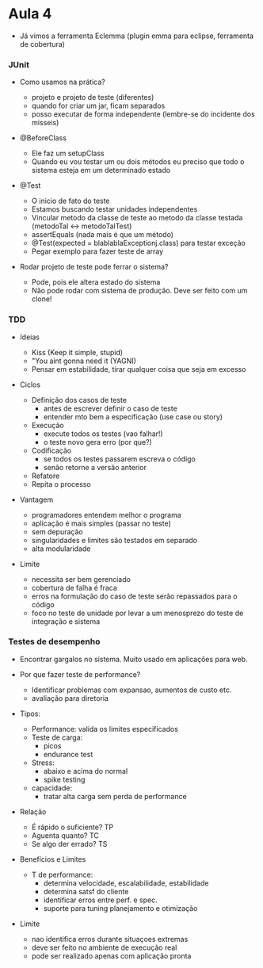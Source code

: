 # Aula 4

- Já vimos a ferramenta Eclemma (plugin emma para eclipse, ferramenta de cobertura)

### JUnit

- Como usamos na prática?
	- projeto e projeto de teste (diferentes)
	- quando for criar um jar, ficam separados
	- posso executar de forma independente (lembre-se do incidente dos misseis)
- @BeforeClass
	- Ele faz um setupClass
	- Quando eu vou testar um ou dois métodos eu preciso que todo o sistema esteja em um determinado estado

- @Test
	- O inicio de fato do teste
	- Estamos buscando testar unidades independentes
	- Vincular metodo da classe de teste ao metodo da classe testada (metodoTal <-> metodoTalTest)
	- assertEquals (nada mais é que um método)
	- @Test(expected = blablablaExceptionj.class) para testar exceção
	- Pegar exemplo para fazer teste de array

- Rodar projeto de teste pode ferrar o sistema?
	- Pode, pois ele altera estado do sistema
	- Não pode rodar com sistema de produção. Deve ser feito com um clone!
	
### TDD

- Ideias
	- Kiss (Keep it simple, stupid)
	- "You aint gonna need it (YAGNI)
	- Pensar em estabilidade, tirar qualquer coisa que seja em excesso

- Ciclos
	- Definição dos casos de  teste
		- antes de escrever definir o caso de teste
		- entender mto bem a especificação (use case ou story)
	- Execução
		- execute todos os testes (vao falhar!)
		- o teste novo gera erro (por que?)
	- Codificação
		- se todos os testes passarem escreva o código
		- senão retorne a versão anterior
	- Refatore
	- Repita o processo

- Vantagem
	- programadores entendem melhor o programa
	- aplicação é mais simples (passar no teste)
	- sem depuração
	- singularidades e limites são testados em separado
	- alta modularidade

- Limite
	- necessita ser bem gerenciado
	- cobertura de falha é fraca
	- erros na formulação do caso de teste serão repassados para o código
	- foco no teste de unidade por levar a um menosprezo do teste de integração e sistema

### Testes de desempenho
- Encontrar gargalos no sistema. Muito usado em aplicações para web.
- Por que fazer teste de performance?
	- Identificar problemas com expansao, aumentos de custo etc.
	- avaliação para diretoria

- Tipos:
	- Performance: valida os limites especificados
	- Teste de carga:
		- picos
		- endurance test
	- Stress:
		- abaixo e acima do normal
		- spike testing
	- capacidade:
		- tratar alta carga sem perda de performance

- Relação
	- É rápido o suficiente? TP
	- Aguenta quanto? TC
	- Se algo der errado? TS

- Benefícios e Limites
	- T de performance:
		- determina velocidade, escalabilidade, estabilidade
		- determina satsf do cliente
		- identificar erros entre perf. e spec.
		- suporte para tuning planejamento e otimização
- Limite
	- nao identifica erros durante situaçoes extremas
	- deve ser feito no ambiente de execução real
	- pode ser realizado apenas com aplicação pronta

	
